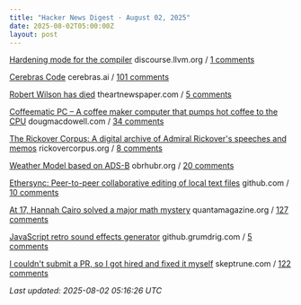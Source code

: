 ```yaml
---
title: "Hacker News Digest · August 02, 2025"
date: 2025-08-02T05:00:00Z
layout: post
---
```


[Hardening mode for the compiler](https://discourse.llvm.org/t/rfc-hardening-mode-for-the-compiler/87660)  discourse.llvm.org / [1 comments](https://news.ycombinator.com/item?id=44764376)

[Cerebras Code](https://www.cerebras.ai/blog/introducing-cerebras-code)  cerebras.ai / [101 comments](https://news.ycombinator.com/item?id=44762959)

[Robert Wilson has died](https://www.theartnewspaper.com/2025/08/01/robert-wilson-playwright-director-artist-obituary)  theartnewspaper.com / [5 comments](https://news.ycombinator.com/item?id=44764568)

[Coffeematic PC – A coffee maker computer that pumps hot coffee to the CPU](https://www.dougmacdowell.com/coffeematic-pc.html)  dougmacdowell.com / [34 comments](https://news.ycombinator.com/item?id=44762880)

[The Rickover Corpus: A digital archive of Admiral Rickover's speeches and memos](https://rickovercorpus.org/)  rickovercorpus.org / [8 comments](https://news.ycombinator.com/item?id=44764077)

[Weather Model based on ADS-B](https://obrhubr.org/adsb-weather-model)  obrhubr.org / [20 comments](https://news.ycombinator.com/item?id=44734515)

[Ethersync: Peer-to-peer collaborative editing of local text files](https://github.com/ethersync/ethersync)  github.com / [10 comments](https://news.ycombinator.com/item?id=44722950)

[At 17, Hannah Cairo solved a major math mystery](https://www.quantamagazine.org/at-17-hannah-cairo-solved-a-major-math-mystery-20250801/)  quantamagazine.org / [127 comments](https://news.ycombinator.com/item?id=44759152)

[JavaScript retro sound effects generator](https://github.grumdrig.com/jsfxr/)  github.grumdrig.com / [5 comments](https://news.ycombinator.com/item?id=44721932)

[I couldn't submit a PR, so I got hired and fixed it myself](https://www.skeptrune.com/posts/doing-the-little-things/)  skeptrune.com / [122 comments](https://news.ycombinator.com/item?id=44759417)


_Last updated: 2025-08-02 05:16:26 UTC_
